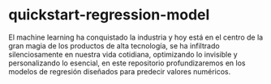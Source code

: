 # quickstart-regression-model
El machine learning ha conquistado la industria y hoy está en el centro de la gran magia de los productos de alta tecnología, se ha infiltrado silenciosamente en nuestra vida cotidiana, optimizando lo invisible y personalizando lo esencial, en este repositorio profundizaremos en los modelos de regresión diseñados para predecir valores numéricos.
